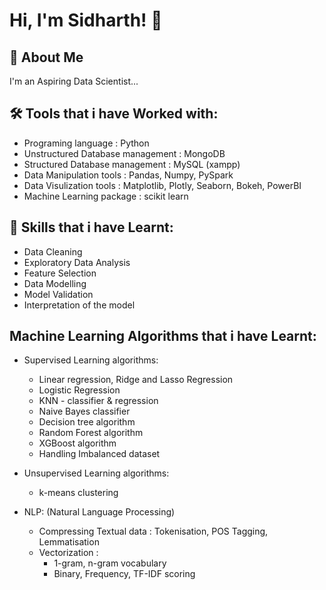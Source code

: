 
# Hi, I'm Sidharth! 👋


## 🚀 About Me
I'm an Aspiring Data Scientist...


## 🛠 Tools that i have Worked with:

* Programing language : Python                                                            
* Unstructured Database management : MongoDB                                                                   
* Structured Database management : MySQL (xampp)                                                                         
* Data Manipulation tools : Pandas, Numpy, PySpark
* Data Visulization tools : Matplotlib, Plotly, Seaborn, Bokeh, PowerBI
* Machine Learning package : scikit learn

## 💼 Skills that i have Learnt:

* Data Cleaning
* Exploratory Data Analysis
* Feature Selection
* Data Modelling
* Model Validation
* Interpretation of the model

## Machine Learning Algorithms that i have Learnt:

* Supervised Learning algorithms:
    * Linear regression, Ridge and Lasso Regression
    * Logistic Regression
    * KNN - classifier & regression
    * Naive Bayes classifier
    * Decision tree algorithm
    * Random Forest algorithm
    * XGBoost algorithm
    * Handling Imbalanced dataset

* Unsupervised Learning algorithms:
    * k-means clustering
    
* NLP: (Natural Language Processing)
    * Compressing Textual data : Tokenisation, POS Tagging, Lemmatisation
    * Vectorization : 
        * 1-gram, n-gram vocabulary
        * Binary, Frequency, TF-IDF scoring

